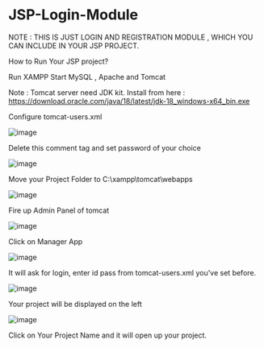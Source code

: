 # JSP-Login-Module

NOTE : THIS IS JUST LOGIN AND REGISTRATION MODULE , WHICH YOU CAN INCLUDE IN YOUR JSP PROJECT.


How to Run Your JSP project?

Run XAMPP
Start MySQL , Apache and Tomcat

Note : Tomcat server need JDK kit. Install from here : https://download.oracle.com/java/18/latest/jdk-18_windows-x64_bin.exe

Configure tomcat-users.xml

![image](https://user-images.githubusercontent.com/28385639/162381457-96a84c62-afa6-428c-a7a0-6d28c39570be.png)

Delete this comment tag and set password of your choice

![image](https://user-images.githubusercontent.com/28385639/162381685-bdbd84ca-00cc-4df1-8d13-7a54076c98ae.png)

Move your Project Folder to C:\xampp\tomcat\webapps

![image](https://user-images.githubusercontent.com/28385639/162381981-ebbc1679-8bf3-4087-9577-54071961dff0.png)

Fire up Admin Panel of tomcat

![image](https://user-images.githubusercontent.com/28385639/162382036-98aef55e-36d2-4347-8cf2-0c47a18822a8.png)

Click on Manager App

![image](https://user-images.githubusercontent.com/28385639/162382118-d5aabcc8-90f7-4fa1-88b9-065978b95555.png)

It will ask for login, enter id pass from tomcat-users.xml you've set before.

![image](https://user-images.githubusercontent.com/28385639/162382236-51d80e63-344f-41b9-9982-d97d81dd3add.png)

Your project will be displayed on the left

![image](https://user-images.githubusercontent.com/28385639/162382322-676fae00-2638-4f85-bbb1-9aed47600df8.png)

Click on Your Project Name and it will open up your project.
